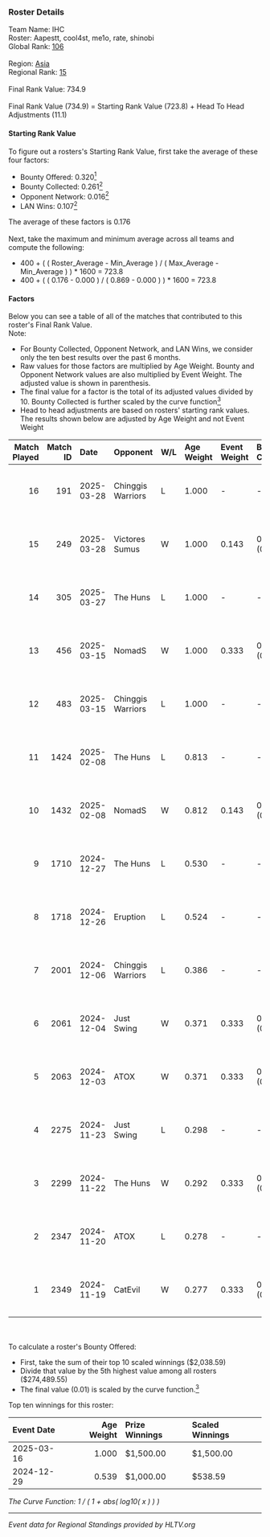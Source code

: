 ### Roster Details<br />
Team Name: IHC<br />
Roster: Aapestt, cool4st, me1o, rate, shinobi<br />
Global Rank: [106](../../standings_global_2025_04_07.md)<br />
<br />
Region: [Asia]( ../../standings_asia_2025_04_07.md)<br />
Regional Rank: [15]( ../../standings_asia_2025_04_07.md)<br />
<br />
Final Rank Value:  734.9<br />
<br />
Final Rank Value (734.9) = Starting Rank Value (723.8) + Head To Head Adjustments (11.1)<br />

#### Starting Rank Value<br />
To figure out a rosters's Starting Rank Value, first take the average of these four factors:<br />
- Bounty Offered: 0.320[<sup>1</sup>](#table2)
- Bounty Collected: 0.261[<sup>2</sup>](#table1)
- Opponent Network: 0.016[<sup>2</sup>](#table1)
- LAN Wins: 0.107[<sup>2</sup>](#table1)

The average of these factors is 0.176<br />
<br />
Next, take the maximum and minimum average across all teams and compute the following:<br />
- 400 + ( ( Roster_Average - Min_Average ) / ( Max_Average - Min_Average ) ) * 1600 = 723.8
- 400 + ( ( 0.176 - 0.000 ) / ( 0.869 - 0.000 ) ) * 1600 = 723.8


#### Factors<br />
Below you can see a table of all of the matches that contributed to this roster's Final Rank Value.<br />
Note:<br />

- For Bounty Collected, Opponent Network, and LAN Wins, we consider only the ten best results over the past 6 months.
- Raw values for those factors are multiplied by Age Weight. Bounty and Opponent Network values are also multiplied by Event Weight. The adjusted value is shown in parenthesis.
- The final value for a factor is the total of its adjusted values divided by 10. Bounty Collected is further scaled by the curve function[<sup>3</sup>](#curveFunction)
- Head to head adjustments are based on rosters' starting rank values. The results shown below are adjusted by Age Weight and not Event Weight
<span id="table1"></span><br />


| Match Played | Match ID | Date       | Opponent          | W/L | Age Weight | Event Weight | Bounty Collected | Opponent Network | LAN Wins  | H2H Adj. | Roster                                |
| -: | -: | :- | :- | :- | :- | :- | :- | :- | :- | -: | :- |
|           16 |      191 | 2025-03-28 | Chinggis Warriors | L   | 1.000      | -            | -                | -                | -         |    -7.86 | Aapestt, cool4st, me1o, rate, shinobi |
|           15 |      249 | 2025-03-28 | Victores Sumus    | W   | 1.000      | 0.143        | 0.007 (0.001)    | 0.156 (0.022)    | 0 (0.000) |    15.09 | Aapestt, cool4st, me1o, rate, shinobi |
|           14 |      305 | 2025-03-27 | The Huns          | L   | 1.000      | -            | -                | -                | -         |    -5.75 | Aapestt, cool4st, me1o, rate, shinobi |
|           13 |      456 | 2025-03-15 | NomadS            | W   | 1.000      | 0.333        | 0.005 (0.002)    | 0.049 (0.016)    | 1 (1.000) |    11.56 | Aapestt, cool4st, me1o, rate, shinobi |
|           12 |      483 | 2025-03-15 | Chinggis Warriors | L   | 1.000      | -            | -                | -                | -         |    -7.83 | Aapestt, cool4st, me1o, rate, shinobi |
|           11 |     1424 | 2025-02-08 | The Huns          | L   | 0.813      | -            | -                | -                | -         |    -3.37 | clouden, cool4st, me1o, rate, yAmi    |
|           10 |     1432 | 2025-02-08 | NomadS            | W   | 0.812      | 0.143        | 0.000 (0.000)    | 0.000 (0.000)    | 0 (0.000) |     3.44 | clouden, cool4st, me1o, rate, yAmi    |
|            9 |     1710 | 2024-12-27 | The Huns          | L   | 0.530      | -            | -                | -                | -         |    -2.10 | clouden, cool4st, me1o, rate, yAmi    |
|            8 |     1718 | 2024-12-26 | Eruption          | L   | 0.524      | -            | -                | -                | -         |    -3.72 | clouden, cool4st, me1o, rate, yAmi    |
|            7 |     2001 | 2024-12-06 | Chinggis Warriors | L   | 0.386      | -            | -                | -                | -         |    -3.37 | clouden, cool4st, me1o, rate, yAmi    |
|            6 |     2061 | 2024-12-04 | Just Swing        | W   | 0.371      | 0.333        | 0.003 (0.000)    | 0.110 (0.014)    | 0 (0.000) |     4.72 | clouden, cool4st, me1o, rate, yAmi    |
|            5 |     2063 | 2024-12-03 | ATOX              | W   | 0.371      | 0.333        | 0.043 (0.005)    | 0.456 (0.056)    | 0 (0.000) |     8.36 | clouden, cool4st, me1o, rate, yAmi    |
|            4 |     2275 | 2024-11-23 | Just Swing        | L   | 0.298      | -            | -                | -                | -         |    -5.64 | cool4st, hasteka, me1o, rate, yAmi    |
|            3 |     2299 | 2024-11-22 | The Huns          | W   | 0.292      | 0.333        | 0.064 (0.006)    | 0.479 (0.047)    | 0 (0.000) |     8.14 | cool4st, hasteka, me1o, rate, yAmi    |
|            2 |     2347 | 2024-11-20 | ATOX              | L   | 0.278      | -            | -                | -                | -         |    -2.50 | cool4st, hasteka, me1o, rate, yAmi    |
|            1 |     2349 | 2024-11-19 | CatEvil           | W   | 0.277      | 0.333        | 0.000 (0.000)    | 0.031 (0.003)    | 0 (0.000) |     1.97 | cool4st, hasteka, me1o, rate, yAmi    |

<br />
<span id="table2"></span><br />
To calculate a roster's Bounty Offered:<br />

- First, take the sum of their top 10 scaled winnings ($2,038.59)
- Divide that value by the 5th highest value among all rosters ($274,489.55)
- The final value (0.01) is scaled by the curve function.[<sup>3</sup>](#curveFunction)

Top ten winnings for this roster:<br />

| Event Date | Age Weight | Prize Winnings | Scaled Winnings |
| :- | -: | :- | :- |
| 2025-03-16 |      1.000 | $1,500.00      | $1,500.00       |
| 2024-12-29 |      0.539 | $1,000.00      | $538.59         |


<span id="curveFunction"></span>_The Curve Function: 1 / ( 1 + abs( log10( x ) ) )_<br />

---
_Event data for Regional Standings provided by HLTV.org_<br />
